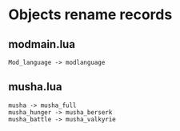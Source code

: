 # Objects rename records

## modmain.lua

    Mod_language -> modlanguage

## musha.lua

    musha -> musha_full
    musha_hunger -> musha_berserk
    musha_battle -> musha_valkyrie
